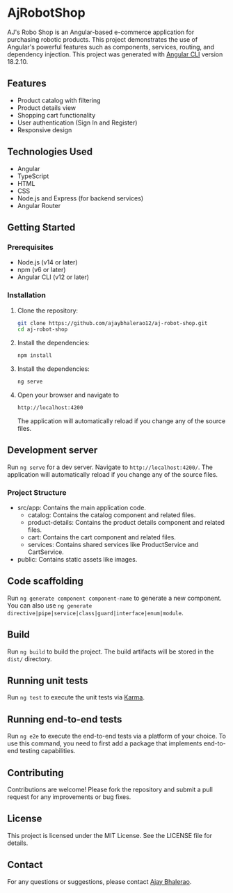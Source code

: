 # AjRobotShop
AJ's Robo Shop is an Angular-based e-commerce application for purchasing robotic products. This project demonstrates the use of Angular's powerful features such as components, services, routing, and dependency injection.
This project was generated with [Angular CLI](https://github.com/angular/angular-cli) version 18.2.10.

## Features

- Product catalog with filtering
- Product details view
- Shopping cart functionality
- User authentication (Sign In and Register)
- Responsive design

## Technologies Used

- Angular
- TypeScript
- HTML
- CSS
- Node.js and Express (for backend services)
- Angular Router

## Getting Started

### Prerequisites

- Node.js (v14 or later)
- npm (v6 or later)
- Angular CLI (v12 or later)

### Installation

1. Clone the repository:

   ```sh
   git clone https://github.com/ajaybhalerao12/aj-robot-shop.git
   cd aj-robot-shop

2. Install the dependencies:
    ```bash
    npm install
    ```
3. Install the dependencies:
    ```bash
    ng serve
    ```
4. Open your browser and navigate to
    ```bash
    http://localhost:4200
    ```
    The application will automatically reload if you change any of the source files.
## Development server

Run `ng serve` for a dev server. Navigate to `http://localhost:4200/`. The application will automatically reload if you change any of the source files.

### Project Structure

- src/app: Contains the main application code.
  - catalog: Contains the catalog component and related files.
  - product-details: Contains the product details component and related files.
  - cart: Contains the cart component and related files.
  - services: Contains shared services like ProductService and CartService.
- public: Contains static assets like images.

## Code scaffolding

Run `ng generate component component-name` to generate a new component. You can also use `ng generate directive|pipe|service|class|guard|interface|enum|module`.

## Build

Run `ng build` to build the project. The build artifacts will be stored in the `dist/` directory.

## Running unit tests

Run `ng test` to execute the unit tests via [Karma](https://karma-runner.github.io).

## Running end-to-end tests

Run `ng e2e` to execute the end-to-end tests via a platform of your choice. To use this command, you need to first add a package that implements end-to-end testing capabilities.

## Contributing
Contributions are welcome! Please fork the repository and submit a pull request for any improvements or bug fixes.

## License
This project is licensed under the MIT License. See the LICENSE file for details.


## Contact

For any questions or suggestions, please contact [Ajay Bhalerao](https://github.com/ajaybhalerao12).
